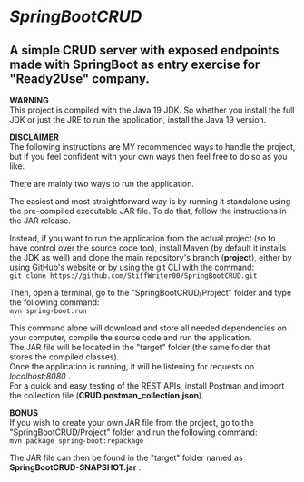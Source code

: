 # ***SpringBootCRUD***
## A simple CRUD server with exposed endpoints made with SpringBoot as entry exercise for "Ready2Use" company.

**WARNING**<br>
This project is compiled with the Java 19 JDK. So whether you install the full JDK or just the JRE to run the application, install the Java 19 version.

**DISCLAIMER**<br>
The following instructions are MY recommended ways to handle the project, but if you feel confident with your own ways then feel free to do so as you like.

There are mainly two ways to run the application.

The easiest and most straightforward way is by running it standalone using the pre-compiled executable JAR file.
To do that, follow the instructions in the JAR release.

Instead, if you want to run the application from the actual project (so to have control over the source code too), install Maven (by default it installs the JDK as well) and clone the main repository's branch (**project**), either by using GitHub's website or by using the git CLI with the command:<br>
``git clone https://github.com/StiffWriter00/SpringBootCRUD.git``

Then, open a terminal, go to the "SpringBootCRUD/Project" folder and type the following command:<br>
``mvn spring-boot:run``

This command alone will download and store all needed dependencies on your computer, compile the source code and run the application.<br>
The JAR file will be located in the "target" folder (the same folder that stores the compiled classes).<br>
Once the application is running, it will be listening for requests on *localhost:8080* .<br>
For a quick and easy testing of the REST APIs, install Postman and import the collection file (**CRUD.postman_collection.json**).

**BONUS**<br>
If you wish to create your own JAR file from the project, go to the "SpringBootCRUD/Project" folder and run the following command:<br>
`mvn package spring-boot:repackage`

The JAR file can then be found in the "target" folder named as **SpringBootCRUD-SNAPSHOT.jar** .
